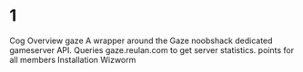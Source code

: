 # 1
Cog Overview gaze A wrapper around the Gaze noobshack dedicated gameserver API. Queries gaze.reulan.com to get server statistics.  points for all members Installation Wizworm 
